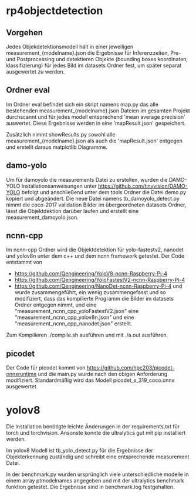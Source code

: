 # rp4objectdetection

## Vorgehen
Jedes Objekdetektionsmodell hält in einer jeweiligen 
measurement\_{modelname}.json die Ergebnisse
für Inferenzzeiten, Pre- und Postprocessing und detektieren Objekte 
(bounding boxes koordinaten, klassifizierung) für jedes Bild im datasets Ordner fest,
um später separat ausgewertet zu werden.

## Ordner eval
Im Ordner eval befindet sich ein skript namens map.py das alle
bestehenden measurement\_{modelname}.json Dateien im gesamten Projekt durchscannt
und für jedes modell entsprechend 'mean average precision' auswertet.
Diese Ergebnisse werden in eine 'mapResult.json' gespeichert.

Zusätzlich nimmt showResults.py sowohl alle measurement\_{modelname}.json
als auch die 'mapResult.json' entgegen und erstellt daraus matplotlib Diagramme.

## damo-yolo
Um für damoyolo die measurements Datei zu erstellen,
wurden die DAMO-YOLO Installationsanweisungen unter 
https://github.com/tinyvision/DAMO-YOLO befolgt
und anschließend unter dem tools Ordner die Datei demo.py kopiert und
abgeändert. Die neue Datei namens tb\_damoyolo\_detect.py nimmt die coco-2017 validation Bilder im übergeordneten datasets Ordner, lässt die Objektdektion darüber laufen
und erstellt eine measurement\_damoyolo.json.

## ncnn-cpp
Im ncnn-cpp Ordner wird die Objektdetektion für yolo-fastestv2, nanodet und yolov8n
unter dem c++ und dem ncnn framework getestet. Der Code entstammt von
- https://github.com/Qengineering/YoloV8-ncnn-Raspberry-Pi-4 
- https://github.com/Qengineering/YoloFastestV2-ncnn-Raspberry-Pi-4
- https://github.com/Qengineering/NanoDet-ncnn-Raspberry-Pi-4
und wurde zusammengeführt, ein wenig zusammengefasst und so modifiziert,
dass das kompilierte Programm die Bilder im datasets Ordner entgegen nimmt,
und eine "measurement\_ncnn\_cpp\_yoloFastestV2.json" eine 
"measurement\_ncnn\_cpp\_yolov8n.json" und eine "measurement\_ncnn\_cpp\_nanodet.json"
erstellt.

Zum Kompilieren ./compile.sh ausführen und mit ./a.out ausführen.

## picodet
Der Code für picodet kommt von
https://github.com/hpc203/picodet-onnxruntime
und die main.py wurde nach den obigen Anforderung modifiziert.
Standardmäßig wird das Modell picodet\_s\_319\_coco.onnx ausgewertet.

# yolov8

Die Installation benötigte leichte Änderungen in der requirements.txt für torch und
torchvision. Ansonste konnte die ultralytics gut mit pip installiert werden.

Im yolov8 Modell ist tb\_yolo\_detect.py für die Ergebnisse der Objekterkennung
zuständig und schreibt eine entsprechende measurement Datei.

In der benchmark.py wurden ursprünglich viele unterschiedliche modelle 
in einem array ptmodelnames angegeben und mit der ultralytics benchmark funktion
getestet. Die Ergebnisse sind in benchmark.log festgehalten.


